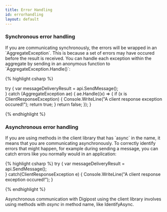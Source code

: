 ```yaml
---
title: Error Handling
id: errorhandling
layout: default
---
```


<h3 id="SynchronousError">Synchronous error handling</h3>
If you are communicating synchronously, the errors will be wrapped in an `AggregateException`. This is because a set of errors may have occured before the result is received. You can handle each exception within the aggregate by sending in an anonymous function to `AggregateException.Handle()`:

{% highlight csharp %}

try
{
	var messageDeliveryResult = api.SendMessage();	
}
catch (AggregateException ae)
{
	ae.Handle((x) =>
	 {
         if (x is ClientResponseException)
         {
             Console.WriteLine("A client response exception occured!");
             return true;
         }
         return false;
     });
}

{% endhighlight %}

<h3 id="AsynchronousError">Asynchronous error handling</h3>
If you are using methods in the client library that has `async` in the name, it means that you are communicating asynchronously.
To correctly identify errors that might happen, for example during sending a message, you can catch errors like you normally would in an application:

{% highlight csharp %}
try
{
	var messageDeliveryResult = api.SendMessage();	
}
catch(ClientResponseException e)
{
	Console.WriteLine("A client response exception occured!");
}

{% endhighlight %} 

Asynchronous communication with Digipost using the client library involves using methods with _async_ in method name, like IdentifyAsync.
